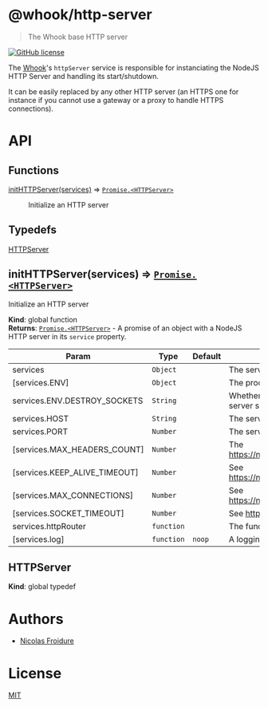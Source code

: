 [//]: # ( )
[//]: # (This file is automatically generated by a `metapak`)
[//]: # (module. Do not change it  except between the)
[//]: # (`content:start/end` flags, your changes would)
[//]: # (be overridden.)
[//]: # ( )
# @whook/http-server
> The Whook base HTTP server

[![GitHub license](https://img.shields.io/badge/license-MIT-blue.svg)](https://github.com/nfroidure/whook/blob/master/packages/whook-http-server/LICENSE)


[//]: # (::contents:start)

The [Whook](https://github.com/nfroidure/whook)'s `httpServer` service
 is responsible for instanciating the NodeJS HTTP Server and handling
 its start/shutdown.

It can be easily replaced by any other HTTP server (an HTTPS one for
 instance if you cannot use a gateway or a proxy to handle HTTPS
 connections).

[//]: # (::contents:end)

# API
## Functions

<dl>
<dt><a href="#initHTTPServer">initHTTPServer(services)</a> ⇒ <code><a href="#HTTPServer">Promise.&lt;HTTPServer&gt;</a></code></dt>
<dd><p>Initialize an HTTP server</p>
</dd>
</dl>

## Typedefs

<dl>
<dt><a href="#HTTPServer">HTTPServer</a></dt>
<dd></dd>
</dl>

<a name="initHTTPServer"></a>

## initHTTPServer(services) ⇒ [<code>Promise.&lt;HTTPServer&gt;</code>](#HTTPServer)
Initialize an HTTP server

**Kind**: global function  
**Returns**: [<code>Promise.&lt;HTTPServer&gt;</code>](#HTTPServer) - A promise of an object with a NodeJS HTTP server
 in its `service` property.  

| Param | Type | Default | Description |
| --- | --- | --- | --- |
| services | <code>Object</code> |  | The services the server depends on |
| [services.ENV] | <code>Object</code> |  | The process environment variables |
| services.ENV.DESTROY_SOCKETS | <code>String</code> |  | Whether the server sockets whould be destroyed or if the  server should wait while sockets are kept alive |
| services.HOST | <code>String</code> |  | The server host |
| services.PORT | <code>Number</code> |  | The server port |
| [services.MAX_HEADERS_COUNT] | <code>Number</code> |  | The https://nodejs.org/api/http.html#http_server_maxheaderscount |
| [services.KEEP_ALIVE_TIMEOUT] | <code>Number</code> |  | See https://nodejs.org/api/http.html#http_server_keepalivetimeout |
| [services.MAX_CONNECTIONS] | <code>Number</code> |  | See https://nodejs.org/api/net.html#net_server_maxconnections |
| [services.SOCKET_TIMEOUT] | <code>Number</code> |  | See https://nodejs.org/api/http.html#http_server_timeout |
| services.httpRouter | <code>function</code> |  | The function to run with the req/res tuple |
| [services.log] | <code>function</code> | <code>noop</code> | A logging function |

<a name="HTTPServer"></a>

## HTTPServer
**Kind**: global typedef  

# Authors
- [Nicolas Froidure](http://insertafter.com/en/index.html)

# License
[MIT](https://github.com/nfroidure/whook/blob/master/packages/whook-http-server/LICENSE)
